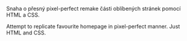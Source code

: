 Snaha o přesný pixel-perfect remake části oblíbených stránek pomocí HTML a CSS.

Attempt to replicate favourite homepage in pixel-perfect manner. Just HTML and CSS.
